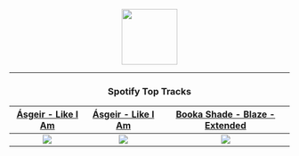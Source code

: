 <p align="center">
  <a href="https://www.tobiasmichael.de">
    <img src="https://tm-website-static.s3.eu-central-1.amazonaws.com/logo.png" width="100" height="100"/>
  </a>
</p>

---

<h3 align="center">Spotify Top Tracks</h3>

[Ásgeir - Like I Am](https://open.spotify.com/track/3iwX6PquPlEniQLgOu06Cs)|[Ásgeir - Like I Am](https://open.spotify.com/track/0YNd8YWn8oWXAzCRndzMS4)|[Booka Shade - Blaze - Extended](https://open.spotify.com/track/58iabqF6o0s28v262ycuUn)
:---:|:----:|:----:
<img src="https://i.scdn.co/image/ab67616d00001e02459ce67fbc7a1e9cae3ae46a"/>|<img src="https://i.scdn.co/image/ab67616d00001e02651f9f61001cce3ac645c155"/>|<img src="https://i.scdn.co/image/ab67616d00001e024a6aee228eea87ca5694f5ee"/>